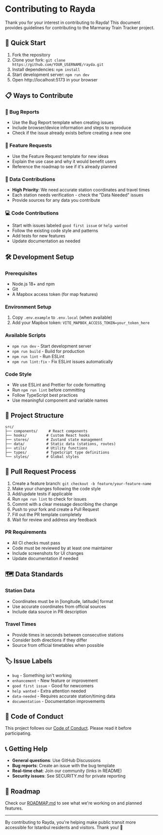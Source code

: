 # Contributing to Rayda

Thank you for your interest in contributing to Rayda! This document provides guidelines for contributing to the Marmaray Train Tracker project.

## 🚀 Quick Start

1. Fork the repository
2. Clone your fork: `git clone https://github.com/YOUR_USERNAME/rayda.git`
3. Install dependencies: `npm install`
4. Start development server: `npm run dev`
5. Open http://localhost:5173 in your browser

## 📋 Ways to Contribute

### 🐛 Bug Reports
- Use the Bug Report template when creating issues
- Include browser/device information and steps to reproduce
- Check if the issue already exists before creating a new one

### 🌟 Feature Requests
- Use the Feature Request template for new ideas
- Explain the use case and why it would benefit users
- Reference the roadmap to see if it's already planned

### 📍 Data Contributions
- **High Priority**: We need accurate station coordinates and travel times
- Each station needs verification - check the "Data Needed" issues
- Provide sources for any data you contribute

### 💻 Code Contributions
- Start with issues labeled `good first issue` or `help wanted`
- Follow the existing code style and patterns
- Add tests for new features
- Update documentation as needed

## 🛠 Development Setup

### Prerequisites
- Node.js 18+ and npm
- Git
- A Mapbox access token (for map features)

### Environment Setup
1. Copy `.env.example` to `.env.local` (when available)
2. Add your Mapbox token: `VITE_MAPBOX_ACCESS_TOKEN=your_token_here`

### Available Scripts
- `npm run dev` - Start development server
- `npm run build` - Build for production
- `npm run lint` - Run ESLint
- `npm run lint:fix` - Fix ESLint issues automatically

### Code Style
- We use ESLint and Prettier for code formatting
- Run `npm run lint` before committing
- Follow TypeScript best practices
- Use meaningful component and variable names

## 📁 Project Structure

```
src/
├── components/     # React components
├── hooks/         # Custom React hooks  
├── stores/        # Zustand state management
├── data/          # Static data (stations, routes)
├── utils/         # Utility functions
├── types/         # TypeScript type definitions
└── styles/        # Global styles
```

## 🔄 Pull Request Process

1. Create a feature branch: `git checkout -b feature/your-feature-name`
2. Make your changes following the code style
3. Add/update tests if applicable
4. Run `npm run lint` to check for issues
5. Commit with a clear message describing the change
6. Push to your fork and create a Pull Request
7. Fill out the PR template completely
8. Wait for review and address any feedback

### PR Requirements
- All CI checks must pass
- Code must be reviewed by at least one maintainer
- Include screenshots for UI changes
- Update documentation if needed

## 🗺 Data Standards

### Station Data
- Coordinates must be in [longitude, latitude] format
- Use accurate coordinates from official sources
- Include data source in PR description

### Travel Times
- Provide times in seconds between consecutive stations
- Consider both directions if they differ
- Source from official timetables when possible

## 🏷 Issue Labels

- `bug` - Something isn't working
- `enhancement` - New feature or improvement
- `good first issue` - Good for newcomers
- `help wanted` - Extra attention needed
- `data-needed` - Requires accurate station/timing data
- `documentation` - Documentation improvements

## 🤝 Code of Conduct

This project follows our [Code of Conduct](CODE_OF_CONDUCT.md). Please read it before participating.

## 📞 Getting Help

- **General questions**: Use GitHub Discussions
- **Bug reports**: Create an issue with the bug template
- **Real-time chat**: Join our community (links in README)
- **Security issues**: See SECURITY.md for private reporting

## 🎯 Roadmap

Check our [ROADMAP.md](ROADMAP.md) to see what we're working on and planned features.

---

By contributing to Rayda, you're helping make public transit more accessible for Istanbul residents and visitors. Thank you! 🙏
